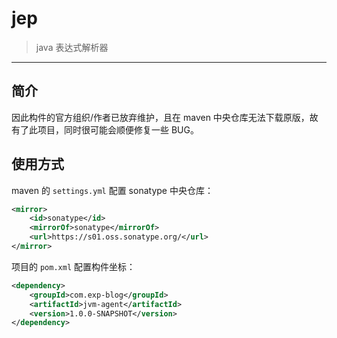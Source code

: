 # jep

> java 表达式解析器

------

## 简介

因此构件的官方组织/作者已放弃维护，且在 maven 中央仓库无法下载原版，故有了此项目，同时很可能会顺便修复一些 BUG。


## 使用方式

maven 的 `settings.yml` 配置 sonatype 中央仓库：

```xml
<mirror>
    <id>sonatype</id>
    <mirrorOf>sonatype</mirrorOf>
    <url>https://s01.oss.sonatype.org/</url>
</mirror>
```

项目的 `pom.xml` 配置构件坐标：

```xml
<dependency>
    <groupId>com.exp-blog</groupId>
    <artifactId>jvm-agent</artifactId>
    <version>1.0.0-SNAPSHOT</version>
</dependency>
```
